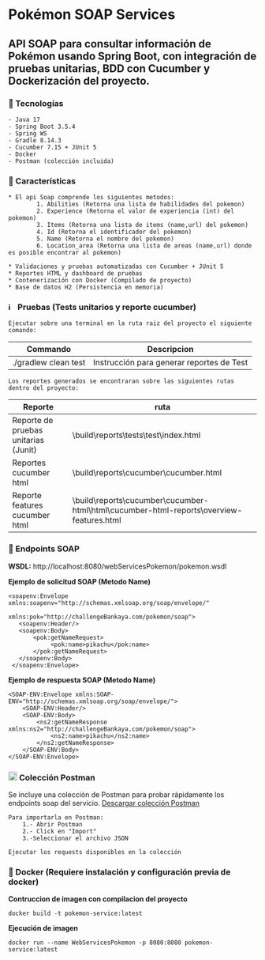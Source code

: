 # Pokémon SOAP Services

## API SOAP para consultar información de Pokémon usando Spring Boot, con integración de pruebas unitarias, BDD con Cucumber y Dockerización del proyecto.

### 📌 Tecnologías
    
    - Java 17
    - Spring Boot 3.5.4
    - Spring WS
    - Gradle 8.14.3
    - Cucumber 7.15 + JUnit 5
    - Docker
    - Postman (colección incluida)

### 🚀 Características

    * El api Soap comprende los siguientes metodos:
            1. Abilities (Retorna una lista de habilidades del pokemon)
            2. Experience (Retorna el valor de experiencia (int) del pokemon)
            3. Items (Retorna una lista de items (name,url) del pokemon)
            4. Id (Retorna el identificador del pokemon)
            5. Name (Retorna el nombre del pokemon)
            6. Location_area (Retorna una lista de areas (name,url) donde es posible encontrar al pokemon)

    * Validaciones y pruebas automatizadas con Cucumber + JUnit 5
    * Reportes HTML y dashboard de pruebas
    * Contenerización con Docker (Compilado de proyecto)
    * Base de datos H2 (Persistencia en memoria)

### <img width="15" height="15" alt="image" src="https://github.com/user-attachments/assets/5f9f5f7f-489a-4991-969b-bcedb72c2c7c" />  Pruebas (Tests unitarios y reporte cucumber)
    
    Ejecutar sobre una terminal en la ruta raiz del proyecto el siguiente comando:

| Commando | Descripcion |
| --- | --- |
| ./gradlew clean test | Instrucción para generar reportes de Test |            

    Los reportes generados se encontraran sobre las siguientes rutas dentro del proyecto:

    
| Reporte | ruta |
| --- | --- |
|Reporte de pruebas unitarias (Junit)| \build\reports\tests\test\index.html |     
|Reportes cucumber html|\build\reports\cucumber\cucumber.html|
|Reporte features cucumber html |\build\reports\cucumber\cucumber-html\html\cucumber-html-reports\overview-features.html|

### 📡 Endpoints SOAP

**WSDL:**
    http://localhost:8080/webServicesPokemon/pokemon.wsdl

**Ejemplo de solicitud SOAP (Metodo Name)**

    <soapenv:Envelope xmlns:soapenv="http://schemas.xmlsoap.org/soap/envelope/"
                      xmlns:pok="http://challengeBankaya.com/pokemon/soap">
       <soapenv:Header/>
       <soapenv:Body>
           <pok:getNameRequest>
                <pok:name>pikachu</pok:name>
           </pok:getNameRequest>
       </soapenv:Body>
     </soapenv:Envelope>

**Ejemplo de respuesta SOAP (Metodo Name)**

    <SOAP-ENV:Envelope xmlns:SOAP-ENV="http://schemas.xmlsoap.org/soap/envelope/">
        <SOAP-ENV:Header/>
        <SOAP-ENV:Body>
            <ns2:getNameResponse xmlns:ns2="http://challengeBankaya.com/pokemon/soap">
                <ns2:name>pikachu</ns2:name>
            </ns2:getNameResponse>
        </SOAP-ENV:Body>
    </SOAP-ENV:Envelope>

    
### <img width="18" height="18" alt="Postman" src="https://github.com/user-attachments/assets/efb4b6d0-36b6-4ac2-bab7-9c48232297fc" /> **Colección Postman**

   Se incluye una colección de Postman para probar rápidamente los endpoints soap del servicio.
        [Descargar colección Postman](postman/Pokemon-Service.postman_collection.json) 

    Para importarla en Postman:
        1.- Abrir Postman
        2.- Click en "Import"
        3.-Seleccionar el archivo JSON
    
    Ejecutar los requests disponibles en la colección

### 🐳 Docker (Requiere instalación y configuración previa de docker)

**Contruccion de imagen con compilacion del proyecto**
    
    docker build -t pokemon-service:latest

**Ejecución de imagen**

    docker run --name WebServicesPokemon -p 8080:8080 pokemon-service:latest

        


    
    
    
